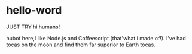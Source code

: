# hello-word
JUST TRY
hi humans!

hubot here,I like Node.js and Coffeescript (that'what i made of!).
I've had tocas on the moon and find them far superior to Earth tocas.
